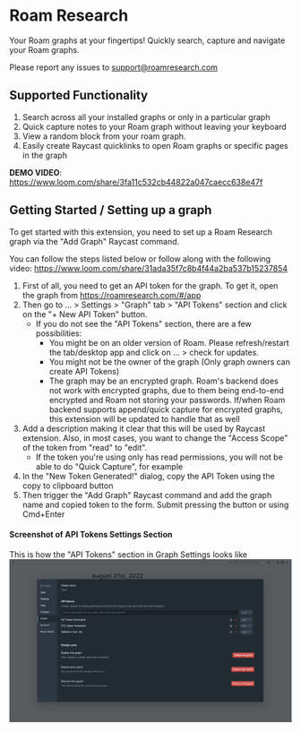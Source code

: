 # Roam Research

Your Roam graphs at your fingertips! Quickly search, capture and navigate your Roam graphs.

Please report any issues to support@roamresearch.com

## Supported Functionality
1. Search across all your installed graphs or only in a particular graph
2. Quick capture notes to your Roam graph without leaving your keyboard
3. View a random block from your roam graph.
4. Easily create Raycast quicklinks to open Roam graphs or specific pages in the graph

**DEMO VIDEO**: https://www.loom.com/share/3fa11c532cb44822a047caecc638e47f


## Getting Started / Setting up a graph

To get started with this extension, you need to set up a Roam Research graph via the "Add Graph" Raycast command. 

You can follow the steps listed below or follow along with the following video: https://www.loom.com/share/31ada35f7c8b4f44a2ba537b15237854

1. First of all, you need to get an API token for the graph. To get it, open the graph from https://roamresearch.com/#/app 
2. Then go to ... > Settings > "Graph" tab > "API Tokens" section and click on the "+ New API Token" button. 
    - If you do not see the "API Tokens" section, there are a few possibilities:
        - You might be on an older version of Roam. Please refresh/restart the tab/desktop app and click on ... > check for updates.
        - You might not be the owner of the graph (Only graph owners can create API Tokens)
        - The graph may be an encrypted graph. Roam's backend does not work with encrypted graphs, due to them being end-to-end encrypted and Roam not storing your passwords. If/when Roam backend supports append/quick capture for encrypted graphs, this extension will be updated to handle that as well
3. Add a description making it clear that this will be used by Raycast extension. Also, in most cases, you want to change the "Access Scope" of the token from "read" to "edit". 
    - If the token you're using only has read permissions, you will not be able to do "Quick Capture", for example
4. In the "New Token Generated!" dialog, copy the API Token using the copy to clipboard button
5. Then trigger the "Add Graph" Raycast command and add the graph name and copied token to the form. Submit pressing the button or using Cmd+Enter

#### Screenshot of API Tokens Settings Section
This is how the "API Tokens" section in Graph Settings looks like
![API Tokens Settings Section](./media/api-tokens-settings.png)
